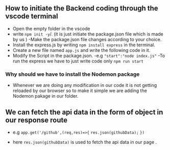 ## How to initiate the Backend coding through the vscode terminal
- Open the empty folder in the vscode
- write `npm init -y`/. (it is just initiate the package.json file which is made by us )
-Make the package.json file changes according to your choice.
- Install the express.js by writing `npm install express` in the terminal.
- Create a new file named `app.js` and write the following code in it.
- Modify the Script in the package.json.
-e.g ``"start":"node index.js"``
-To run the express we have to just write code only `npm run start`

### Why should we have to install the Nodemon package

- Whenever we are doing any modification in our code it is not getting reloaded by our browser so to make it simple we are adding the Nodemon pakage in our folder.

## We can fetch the api data in the form of object in our response route 

- e.g ``app.get('/github',(req,res)=>{``
    ``res.json(githubData);``
``})``

- here `res.json(githubData)` is used to fetch the api data in our page .
